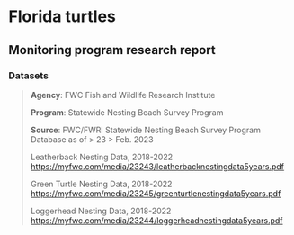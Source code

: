 # Florida turtles 
## Monitoring program research report

### Datasets

> **Agency**: FWC Fish and Wildlife Research Institute
> 
> **Program**: Statewide Nesting Beach Survey Program
> 
> **Source**: FWC/FWRI Statewide Nesting Beach Survey Program Database as of > 23 > Feb. 2023
>
> Leatherback Nesting Data, 2018-2022
> https://myfwc.com/media/23243/leatherbacknestingdata5years.pdf
>
> Green Turtle Nesting Data, 2018-2022
> https://myfwc.com/media/23245/greenturtlenestingdata5years.pdf
>
> Loggerhead Nesting Data, 2018-2022
> https://myfwc.com/media/23244/loggerheadnestingdata5years.pdf